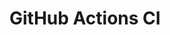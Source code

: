 # GitHub Actions CI


















































































































































































































































































































































































































































































































































































































































































































































